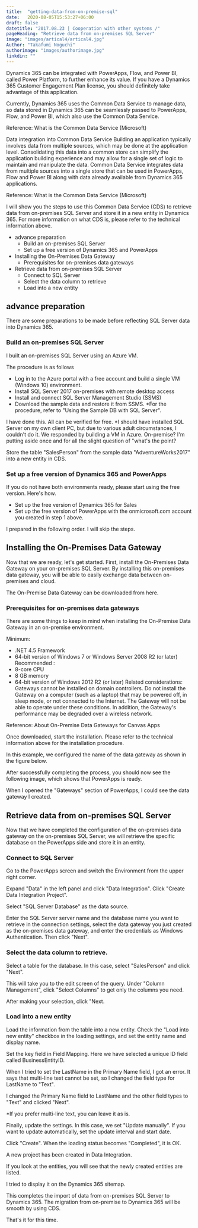 ```yaml
---
title:  "getting-data-from-on-premise-sql"
date:   2020-08-05T15:53:27+06:00
draft: false
datetitle: "2017.08.23 | Cooperation with other systems /"
pageHeading: "Retrieve data from on-premises SQL Server"
image: "images/artical4/artical4.jpg"
Author: "Takafumi Noguchi"
authorimage: "images/authorimage.jpg"
linkdin: ""
---
```

<!-- Intro  -->
Dynamics 365 can be integrated with PowerApps, Flow, and Power BI, called Power Platform, to further enhance its value. If you have a Dynamics 365 Customer Engagement Plan license, you should definitely take advantage of this application.

Currently, Dynamics 365 uses the Common Data Service to manage data, so data stored in Dynamics 365 can be seamlessly passed to PowerApps, Flow, and Power BI, which also use the Common Data Service.
<!-- Image= cds01.jpg -->

Reference: What is the Common Data Service (Microsoft)

<!-- Quate Box -->
Data integration into Common Data Service
Building an application typically involves data from multiple sources, which may be done at the application level. Consolidating this data into a common store can simplify the application building experience and may allow for a single set of logic to maintain and manipulate the data. Common Data Service integrates data from multiple sources into a single store that can be used in PowerApps, Flow and Power BI along with data already available from Dynamics 365 applications.

Reference: What is the Common Data Service (Microsoft)

I will show you the steps to use this Common Data Service (CDS) to retrieve data from on-premises SQL Server and store it in a new entity in Dynamics 365. For more information on what CDS is, please refer to the technical information above.

<!-- Table Of Content -->
* advance preparation
  * Build an on-premises SQL Server
  * Set up a free version of Dynamics 365 and PowerApps
* Installing the On-Premises Data Gateway
  * Prerequisites for on-premises data gateways
* Retrieve data from on-premises SQL Server
  * Connect to SQL Server
  * Select the data column to retrieve
  * Load into a new entity

## advance preparation
There are some preparations to be made before reflecting SQL Server data into Dynamics 365.

### Build an on-premises SQL Server
I built an on-premises SQL Server using an Azure VM.

The procedure is as follows
  * Log in to the Azure portal with a free account and build a single VM (Windows 10) environment.
  * Install SQL Server 2017 on-premises with remote desktop access 
  * Install and connect SQL Server Management Studio (SSMS)
  * Download the sample data and restore it from SSMS.
    *For the procedure, refer to "Using the Sample DB with SQL Server".

I have done this. All can be verified for free.
*I should have installed SQL Server on my own client PC, but due to various adult circumstances, I couldn't do it.
We responded by building a VM in Azure. On-premise? I'm putting aside once and for all the slight question of "what's the point?

Store the table "SalesPerson" from the sample data "AdventureWorks2017" into a new entity in CDS.

### Set up a free version of Dynamics 365 and PowerApps
If you do not have both environments ready, please start using the free version.
Here's how.
  * Set up the free version of Dynamics 365 for Sales
  * Set up the free version of PowerApps with the onmicrosoft.com account you created in step 1 above.

I prepared in the following order. I will skip the steps.

## Installing the On-Premises Data Gateway
Now that we are ready, let's get started. First, install the On-Premises Data Gateway on your on-premises SQL Server. By installing this on-premises data gateway, you will be able to easily exchange data between on-premises and cloud.

The On-Premise Data Gateway can be downloaded from here.
<!-- Image= cds02.jpg -->

### Prerequisites for on-premises data gateways
There are some things to keep in mind when installing the On-Premise Data Gateway in an on-premise environment.

<!-- Quate Box -->
Minimum:
  * .NET 4.5 Framework
  * 64-bit version of Windows 7 or Windows Server 2008 R2 (or later)
Recommended :
  * 8-core CPU
  * 8 GB memory
  * 64-bit version of Windows 2012 R2 (or later)
Related considerations: Gateways cannot be installed on domain controllers.
Do not install the Gateway on a computer (such as a laptop) that may be powered off, in sleep mode, or not connected to the Internet. The Gateway will not be able to operate under these conditions. In addition, the Gateway's performance may be degraded over a wireless network.

Reference: About On-Premise Data Gateways for Canvas Apps

Once downloaded, start the installation. Please refer to the technical information above for the installation procedure.

In this example, we configured the name of the data gateway as shown in the figure below.
<!-- Image= cds03.png -->

After successfully completing the process, you should now see the following image, which shows that PowerApps is ready.
<!-- Image= cds04.png -->

When I opened the "Gateways" section of PowerApps, I could see the data gateway I created.
<!-- Image= cds05.png -->

## Retrieve data from on-premises SQL Server
Now that we have completed the configuration of the on-premises data gateway on the on-premises SQL Server, we will retrieve the specific database on the PowerApps side and store it in an entity.

### Connect to SQL Server
Go to the PowerApps screen and switch the Environment from the upper right corner. 
<!-- Image= cds06.jpg -->

Expand "Data" in the left panel and click "Data Integration". Click "Create Data Integration Project".
<!-- Image= cds07.png -->

Select "SQL Server Database" as the data source.
<!-- Image= cds08.png -->

Enter the SQL Server server name and the database name you want to retrieve in the connection settings, select the data gateway you just created as the on-premises data gateway, and enter the credentials as Windows Authentication. Then click "Next".
<!-- Image= cds09.png -->

### Select the data column to retrieve.
Select a table for the database. In this case, select "SalesPerson" and click "Next".
<!-- Image= cds10.png -->
This will take you to the edit screen of the query. Under "Column Management", click "Select Columns" to get only the columns you need.
<!-- Image= cds11.png -->
After making your selection, click "Next.
<!-- Image= cds12.png -->

### Load into a new entity
Load the information from the table into a new entity. Check the "Load into new entity" checkbox in the loading settings, and set the entity name and display name.
<!-- Image= cds13.png -->

Set the key field in Field Mapping. Here we have selected a unique ID field called BusinessEntityID.
<!-- Image= cds14.png -->

When I tried to set the LastName in the Primary Name field, I got an error. It says that multi-line text cannot be set, so I changed the field type for LastName to "Text".
<!-- Image= cds15.png -->

I changed the Primary Name field to LastName and the other field types to "Text" and clicked "Next".

*If you prefer multi-line text, you can leave it as is.
<!-- Image= cds16.png -->

Finally, update the settings. In this case, we set "Update manually". If you want to update automatically, set the update interval and start date.
<!-- Image= cds17.png -->

Click "Create". When the loading status becomes "Completed", it is OK.
<!-- Image= cds18.png -->

A new project has been created in Data Integration.
<!-- Image= cds19.png -->

If you look at the entities, you will see that the newly created entities are listed.
<!-- Image= cds20.png -->

I tried to display it on the Dynamics 365 sitemap.
<!-- Image= cds21.png -->

This completes the import of data from on-premises SQL Server to Dynamics 365. The migration from on-premise to Dynamics 365 will be smooth by using CDS.

That's it for this time.